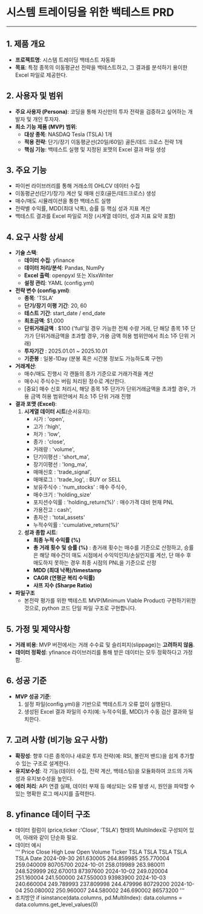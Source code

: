 # 시스템 트레이딩을 위한 백테스트 PRD

***

## 1. 제품 개요

- **프로젝트명**: 시스템 트레이딩 백테스트 자동화
- **목표**: 특정 종목의 이동평균선 전략을 백테스트하고, 그 결과를 분석하기 용이한 Excel 파일로 제공한다.

## 2. 사용자 및 범위

- **주요 사용자 (Persona)**: 코딩을 통해 자신만의 투자 전략을 검증하고 싶어하는 개발자 및 개인 투자자.
- **최소 기능 제품 (MVP) 범위**:
    - **대상 종목**: NASDAQ Tesla (TSLA) 1개
    - **적용 전략**: 단기/장기 이동평균선(20일/60일) 골든/데드 크로스 전략 1개
    - **핵심 기능**: 백테스트 실행 및 지정된 포맷의 Excel 결과 파일 생성

## 3. 주요 기능

- 파이썬 라이브러리를 통해 거래소의 OHLCV 데이터 수집
- 이동평균선(단기/장기) 계산 및 매매 신호(골든/데드크로스) 생성
- 매수/매도 시뮬레이션을 통한 백테스트 실행
- 전략별 수익률, MDD(최대 낙폭), 승률 등 핵심 성과 지표 계산
- 백테스트 결과를 Excel 파일로 저장 (시계열 데이터, 성과 지표 요약 포함)

## 4. 요구 사항 상세

- **기술 스택**:
    - **데이터 수집**: yfinance
    - **데이터 처리/분석**: Pandas, NumPy
    - **Excel 출력**: openpyxl 또는 XlsxWriter
    - **설정 관리**: YAML (config.yml)
- **전략 변수 (config.yml)**:
    - **종목**: 'TSLA'
    - **단기/장기 이평 기간**: 20, 60
    - **테스트 기간**: start_date / end_date
    - **최초금액**: $1,000
    - **단위거래금액** : $100 ('full'일 경우 가능한 전체 수량 거래, 단 해당 종목 1주 단가가 단위거래금액을 초과할 경우, 가용 금액 허용 범위안에서 최소 1주 단위 거래)
    - **투자기간** : 2025.01.01 ~ 2025.10.01
    - **기준봉** : 일봉-1Day (분봉 혹은 시간봉 정보도 가능하도록 구현)
- **거래계산**:
    - 매수/매도 진행시 각 캔들의 종가 기준으로 거래가격을 계산    
    - 매수시 주식수는 버림 처리된 정수로 계산한다. 
    - [중요] 매수 신호 처리시, 해당 종목 1주 단가가 단위거래금액을 초과할 경우, 가용 금액 허용 범위안에서 최소 1주 단위 거래 진행 
- **결과 포맷 (Excel)**:
    1. **시계열 데이터 시트**(순서유지):
        - 시가 : 'open', 
        - 고가 :'high', 
        - 저가 : 'low', 
        - 종가 : 'close', 
        - 거래량 : 'volume', 
        - 단기이평선 : 'short_ma', 
        - 장기이평선 : 'long_ma', 
        - 매매신호 : 'trade_signal',  
        - 매매로그 : 'trade_log',  : BUY or SELL
        - 보유주식수 : 'num_stocks' : 매수 주식수, 
        - 매수크기 : 'holding_size'
        - 포지션수익률 : 'holding_return(%)' : 매수가격 대비 현재 PNL
        - 가용잔고 : cash', 
        - 총자산 :  'total_assets'
        - 누적수익률 : 'cumulative_return(%)'
    2. **성과 종합 시트**:
        - **최종 누적 수익률 (%)**
        - **총 거래 횟수 및 승률 (%)**  : 총거래 횟수는 매수를 기준으로 산정하고, 승률은 해당 매수건이 매도 시점에서 수익익인지/손실인지를 계산, 단 매수 후 매도하지 못하는 경우 최종 시점의 PNL을 기준으로 산정
        - **MDD (최대 낙폭)/timestamp**  
        - **CAGR (연평균 복리 수익률)**
        - **샤프 지수 (Sharpe Ratio)**
- **파일구조**
    - 본전략 평가를 위한 백테스트 MVP(Minimum Viable Product) 구현하기위한 것으로, python 코드 단일 파일 구조로 구현합니다.

## 5. 가정 및 제약사항

- **거래 비용**: MVP 버전에서는 거래 수수료 및 슬리피지(slippage)는 **고려하지 않음**.
- **데이터 정확성**: yfinance 라이브러리를 통해 받은 데이터는 모두 정확하다고 가정함.

## 6. 성공 기준

- **MVP 성공 기준**:
    1. 설정 파일(config.yml)을 기반으로 백테스트가 오류 없이 실행된다.
    2. 생성된 Excel 결과 파일의 수치(예: 누적수익률, MDD)가 수동 검산 결과와 일치한다.

## 7. 고려 사항 (비기능 요구 사항)

- **확장성**: 향후 다른 종목이나 새로운 투자 전략(예: RSI, 볼린저 밴드)을 쉽게 추가할 수 있는 구조로 설계한다.
- **유지보수성**: 각 기능(데이터 수집, 전략 계산, 백테스팅)을 모듈화하여 코드의 가독성과 유지보수성을 높인다.
- **에러 처리**: API 연결 실패, 데이터 부재 등 예상되는 오류 발생 시, 원인을 파악할 수 있는 명확한 로그 메시지를 출력한다.


## 8. yfinance 데이터 구조 
- 데이터 컬럼이 (price,ticker :'Close', 'TSLA') 형태의 MultiIndex로 구성되어 있어, 아래와 같이 단순화 필요. 
- 데이터 예시  
'''
Price            Close        High         Low        Open    Volume
Ticker            TSLA        TSLA        TSLA        TSLA      TSLA
Date
2024-09-30  261.630005  264.859985  255.770004  259.040009  80705700
2024-10-01  258.019989  263.980011  248.529999  262.670013  87397600
2024-10-02  249.020004  251.160004  241.500000  247.550003  93983900
2024-10-03  240.660004  249.789993  237.809998  244.479996  80729200
2024-10-04  250.080002  250.960007  244.580002  246.690002  86573200
'''
- 조치방안
    if isinstance(data.columns, pd.MultiIndex):
        data.columns = data.columns.get_level_values(0)